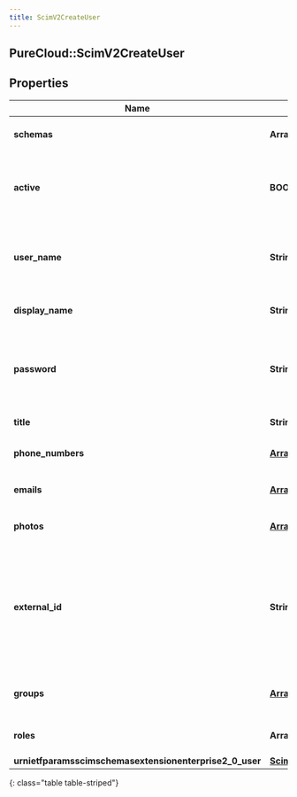 ```yaml
---
title: ScimV2CreateUser
---
```

## PureCloud::ScimV2CreateUser

## Properties

|Name | Type | Description | Notes|
|------------ | ------------- | ------------- | -------------|
| **schemas** | **Array&lt;String&gt;** | The list of supported schemas. | [optional] |
| **active** | **BOOLEAN** | Indicates whether the user&#39;s administrative status is active. | [optional] |
| **user_name** | **String** | The user&#39;s PureCloud email address. Must be unique. | |
| **display_name** | **String** | The display name for the user. | |
| **password** | **String** | A new password for a PureCloud user. Does not return an existing password. | [optional] |
| **title** | **String** | The user&#39;s title. | [optional] |
| **phone_numbers** | [**Array&lt;ScimPhoneNumber&gt;**](ScimPhoneNumber.html) | A list of the user&#39;s phone numbers. | [optional] |
| **emails** | [**Array&lt;ScimEmail&gt;**](ScimEmail.html) | A list of the user&#39;s email addresses. | [optional] |
| **photos** | [**Array&lt;Photo&gt;**](Photo.html) | A list of the user&#39;s photos. | [optional] |
| **external_id** | **String** | The external ID of the user. Set by the provisioning client. caseExact is set to true. mutability is set to readWrite. | [optional] |
| **groups** | [**Array&lt;ScimV2GroupReference&gt;**](ScimV2GroupReference.html) | A list of groups that the user is a member of. | [optional] |
| **roles** | **Array&lt;String&gt;** | A list of roles assigned to the user. | [optional] |
| **urnietfparamsscimschemasextensionenterprise2_0_user** | [**ScimV2EnterpriseUser**](ScimV2EnterpriseUser.html) |  | [optional] |
{: class="table table-striped"}


